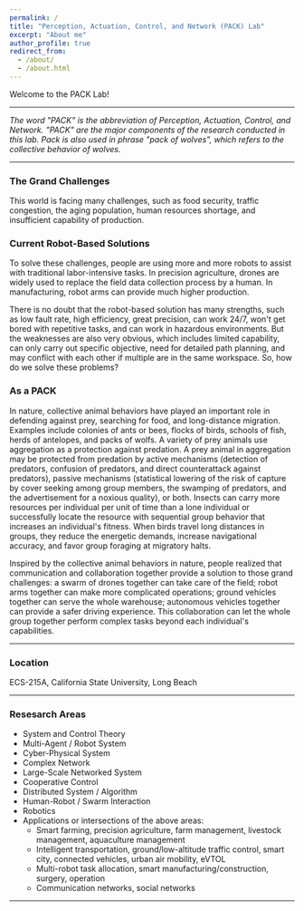 ```yaml
---
permalink: /
title: "Perception, Actuation, Control, and Network (PACK) Lab"
excerpt: "About me"
author_profile: true
redirect_from:
  - /about/
  - /about.html
---
```


Welcome to the PACK Lab!

---

*The word "PACK" is the abbreviation of Perception, Actuation, Control, and Network. "PACK" are the major components of the research conducted in this lab. Pack is also used in phrase "pack of wolves", which refers to the collective behavior of wolves.*

---

### The Grand Challenges
This world is facing many challenges, such as food security, traffic congestion, the aging population, human resources shortage, and insufficient capability of production.

### Current Robot-Based Solutions
To solve these challenges, people are using more and more robots to assist with traditional labor-intensive tasks. In precision agriculture, drones are widely used to replace the field data collection process by a human. In manufacturing, robot arms can provide much higher production.

There is no doubt that the robot-based solution has many strengths, such as low fault rate, high efficiency, great precision, can work 24/7, won't get bored with repetitive tasks, and can work in hazardous environments. But the weaknesses are also very obvious, which includes limited capability, can only carry out specific objective, need for detailed path planning, and may conflict with each other if multiple are in the same workspace. So, how do we solve these problems?

### As a PACK
In nature, collective animal behaviors have played an important role in defending against prey, searching for food, and long-distance migration. Examples include colonies of ants or bees, flocks of birds, schools of fish, herds of antelopes, and packs of wolfs. A variety of prey animals use aggregation as a protection against predation. A prey animal in aggregation may be protected from predation by active mechanisms (detection of predators, confusion of predators, and direct counterattack against predators), passive mechanisms (statistical lowering of the risk of capture by cover seeking among group members, the swamping of predators, and the advertisement for a noxious quality), or both. Insects can carry more resources per individual per unit of time than a lone individual or successfully locate the resource with sequential group behavior that increases an individual's fitness. When birds travel long distances in groups, they reduce the energetic demands, increase navigational accuracy, and favor group foraging at migratory halts.

<!-- In collective animal behaviors, each individual influences the group behavior by sensing the environment, communicating and exchanging information with other individuals or the environment, making decisions, and taking action. In most cases, the behaviors are distributed and decentralized since each biological individual operates based on its own sensing ability and decision-making strategy. -->

Inspired by the collective animal behaviors in nature, people realized that communication and collaboration together provide a solution to those grand challenges: a swarm of drones together can take care of the field; robot arms together can make more complicated operations; ground vehicles together can serve the whole warehouse; autonomous vehicles together can provide a safer driving experience. This collaboration can let the whole group together perform complex tasks beyond each individual's capabilities.

<!-- We call these individuals as *agents*. Each agent can be a robot, ground vehicle, spaceship, satellite, aerial vehicle, submarine, water surface vessel, etc. -->

<!-- Compared to single-agent systems, multi-agent systems (MAS) have many advantages, such as flexibility, efficiency, robustness, affordability, and improved operational capability.  -->
<!-- We are in the hope that -->

---

### Location
ECS-215A, California State University, Long Beach

---

### Resesarch Areas
* System and Control Theory
* Multi-Agent / Robot System
* Cyber-Physical System
* Complex Network
* Large-Scale Networked System
* Cooperative Control
* Distributed System / Algorithm
* Human-Robot / Swarm Interaction
* Robotics
* Applications or intersections of the above areas:
  * Smart farming, precision agriculture, farm management, livestock management, aquaculture management
  * Intelligent transportation, ground/low-altitude traffic control, smart city, connected vehicles, urban air mobility, eVTOL
  * Multi-robot task allocation, smart manufacturing/construction, surgery, operation
  * Communication networks, social networks

---
